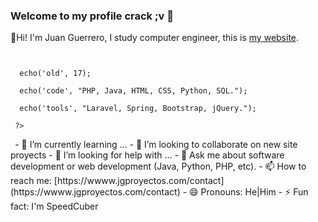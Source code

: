 ### Welcome to my profile crack ;v 👋

🙌Hi! I'm Juan Guerrero, I study computer engineer, this is [my website](https://www.jgproyectos.com/).
<code>
 <?php
  echo('name', "Juan Guerrero");<br/>
  echo('old', 17);<br/>
  echo('code', "PHP, Java, HTML, CSS, Python, SQL.");<br/>
  echo('tools', "Laravel, Spring, Bootstrap, jQuery.");<br/>
 ?>
 </code>
- 🌱 I’m currently learning ...
- 👯 I’m looking to collaborate on new site proyects
- 🤔 I’m looking for help with ...
- 💬 Ask me about software development or web development (Java, Python, PHP, etc).
- 📫 How to reach me: [https://wwww.jgproyectos.com/contact](https://wwww.jgproyectos.com/contact)
- 😄 Pronouns: He|Him
- ⚡ Fun fact: I'm SpeedCuber

